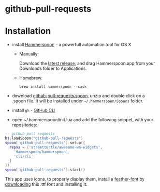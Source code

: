 # github-pull-requests

# Installation

 - install [Hammerspoon](http://www.hammerspoon.org/) - a powerfull automation tool for OS X
   - Manually:

      Download the [latest release](https://github.com/Hammerspoon/hammerspoon/releases/latest), and drag Hammerspoon.app from your Downloads folder to Applications.
   - Homebrew:

      ```brew install hammerspoon --cask```

 - download [github-pull-requests.spoon](https://github.com/fork-my-spoons/github-pull-requests.spoon/releases/latest/download/github-pull-requests.spoon.zip), unzip and double click on a .spoon file. It will be installed under `~/.hammerspoon/Spoons` folder.
 
 - install `gh` - [GitHub CLI](https://cli.github.com/)

 - open ~/.hammerspoon/init.lua and add the following snippet, with your repositories:

```lua
-- github pull requests
hs.loadSpoon("github-pull-requests")
spoon['github-pull-requests']:setup({
  repos = {'streetturtle/awesome-wm-widgets',
    'Hammerspoon/hammerspoon',
    'cli/cli'
  }
})
spoon['github-pull-requests']:start()
```


This app uses icons, to properly display them, install a [feather-font](https://github.com/AT-UI/feather-font) by [downloading](https://github.com/AT-UI/feather-font/raw/master/src/fonts/feather.ttf) this .ttf font and installing it.